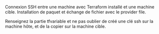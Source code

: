 Connexion SSH entre une machine avec Terraform installé et une machine cible.
Installation de paquet et échange de fichier avec le provider file.

Renseignez la partie tfvariable et ne pas oublier de créé une clé ssh sur la machine hôte, et de la copier sur la machine cible.
